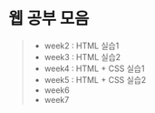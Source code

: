웹 공부 모음 
============

>- week2 : HTML 실습1
>- week3 : HTML 실습2
>- week4 : HTML + CSS 실습1
>- week5 : HTML + CSS 실습2
>- week6
>- week7
